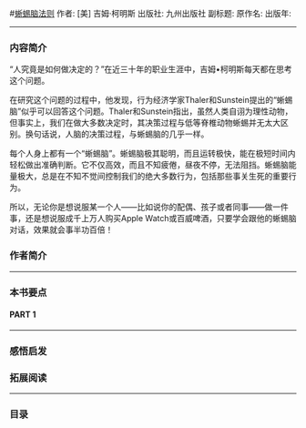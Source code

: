 #[蜥蜴脑法则](https://book.douban.com/subject/26892353/)
作者:  [美] 吉姆·柯明斯
出版社: 九州出版社
副标题: 
原作名: 
出版年: 
***
### 内容简介 
“人究竟是如何做决定的？”在近三十年的职业生涯中，吉姆•柯明斯每天都在思考这个问题。

在研究这个问题的过程中，他发现，行为经济学家Thaler和Sunstein提出的“蜥蜴脑”似乎可以回答这个问题。Thaler和Sunstein指出，虽然人类自诩为理性动物，但事实上，我们在做大多数决定时，其决策过程与低等脊椎动物蜥蜴并无太大区别。换句话说，人脑的决策过程，与蜥蜴脑的几乎一样。

每个人身上都有一个“蜥蜴脑”。蜥蜴脑极其聪明，而且运转极快，能在极短时间内轻松做出准确判断。它不仅高效，而且不知疲倦，昼夜不停，无法阻挡。蜥蜴脑能量极大，总是在不知不觉间控制我们的绝大多数行为，包括那些事关生死的重要行为。

所以，无论你是想说服某一个人——比如说你的配偶、孩子或者同事——做一件事，还是想说服成千上万人购买Apple Watch或百威啤酒，只要学会跟他的蜥蜴脑对话，效果就会事半功百倍！

### 作者简介 
***
### 本书要点
#### PART 1 
***
### 感悟启发
### 拓展阅读
***
### 目录
